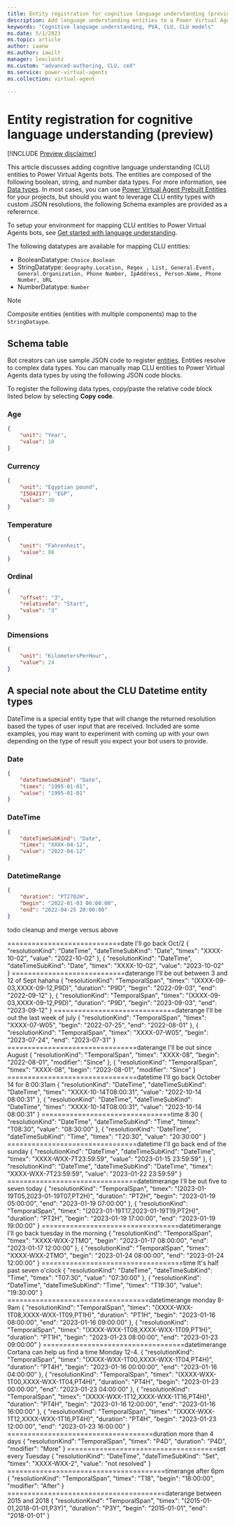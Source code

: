 ```yaml
---
title: Entity registration for cognitive language understanding (preview)
description: Add language understanding entities to a Power Virtual Agents bot.
keywords: "Cognitive language understanding, PVA, CLU, CLU models"
ms.date: 5/1/2023
ms.topic: article
author: iaanw
ms.author: iawilt
manager: leeclontz
ms.custom: "advanced-authoring, CLU, ceX"
ms.service: power-virtual-agents
ms.collection: virtual-agent

---
```


# Entity registration for cognitive language understanding (preview)

[!INCLUDE [Preview disclaimer](includes/cc-beta-prerelease-disclaimer.md)]

This article discusses adding cognitive language understanding (CLU) entities to Power Virtual Agents bots. The entities are composed of the following boolean, string, and number data types. For more information, see [Data types](/power-platform/power-fx/data-types). In most cases, you can use [Power Virtual Agent Prebuilt Entities](advanced-entities-slot-filling.md) for your projects, but should you want to leverage CLU entity types with custom JSON resolutions, the following Schema examples are provided as a referernce. 

To setup your environment for mapping CLU entities to Power Virtual Agents bots, see [Get started with language understanding](advanced-clu-get-started.md).

The following datatypes are available for mapping CLU entities: 

- BooleanDatatype: `Choice.Boolean`
- StringDatatype: `Geography.Location, Regex , List, General.Event, General.Organization, Phone Number, IpAddress, Person.Name, Phone Number, URL`
- NumberDatatype: `Number`

> [!NOTE] 
> Composite entities (entities with multiple components) map to the `StringDataype`. 

## Schema table

Bot creators can use sample JSON code to register [entities](advanced-entities-slot-filling.md). Entities resolve to complex data types. You can manually map CLU entities to Power Virtual Agents data types by using the following JSON code blocks. 

To register the following data types, copy/paste the relative code block listed below by selecting **Copy code**.

### Age

```json
{
    "unit": "Year",
    "value": 10
}
```

### Currency

```json
{
    "unit": "Egyptian pound",
    "ISO4217": "EGP",
    "value": 30
}
```

### Temperature

```json 
{
    "unit": "Fahrenheit",
    "value": 88
}
```

### Ordinal

```json
{
    "offset": "3",
    "relativeTo": "Start",
    "value": "3"
}
```

### Dimensions

```json
{
    "unit": "KilometersPerHour",
    "value": 24
}
```
## A special note about the CLU Datetime entity types
DateTime is a special entity type that will change the returned resolution based the types of user input that are received. Included are some examples, you may want to experiment with coming up with your own depending on the type of result you expect your bot users to provide.

### Date


```json
{
    "dateTimeSubKind": "Date",
    "timex": "1995-01-01",
    "value": "1995-01-01"
}
```

### DateTime

```json
{
    "dateTimeSubKind": "Date",
    "timex": "XXXX-04-12",
    "value": "2022-04-12"
}
```


### DatetimeRange

```json
{
    "duration": "PT2702H",
    "begin": "2022-01-03 06:00:00",
    "end": "2022-04-25 20:00:00"
}
```


todo cleanup and merge versus above

============================date
I'll go back Oct/2
      {
       "resolutionKind": "DateTime",
       "dateTimeSubKind": "Date",
       "timex": "XXXX-10-02",
       "value": "2022-10-02"
      },
      {
       "resolutionKind": "DateTime",
       "dateTimeSubKind": "Date",
       "timex": "XXXX-10-02",
       "value": "2023-10-02"
      }
============================daterange
I'll be out between 3 and 12 of Sept hahaha
      {
       "resolutionKind": "TemporalSpan",
       "timex": "(XXXX-09-03,XXXX-09-12,P9D)",
       "duration": "P9D",
       "begin": "2022-09-03",
       "end": "2022-09-12"
      },
      {
       "resolutionKind": "TemporalSpan",
       "timex": "(XXXX-09-03,XXXX-09-12,P9D)",
       "duration": "P9D",
       "begin": "2023-09-03",
       "end": "2023-09-12"
      }
==============================daterange
I'll be out the last week of july
      {
       "resolutionKind": "TemporalSpan",
       "timex": "XXXX-07-W05",
       "begin": "2022-07-25",
       "end": "2022-08-01"
      },
      {
       "resolutionKind": "TemporalSpan",
       "timex": "XXXX-07-W05",
       "begin": "2023-07-24",
       "end": "2023-07-31"
      }
================================daterange
I'll be out since August
      {
       "resolutionKind": "TemporalSpan",
       "timex": "XXXX-08",
       "begin": "2022-08-01",
       "modifier": "Since"
      },
      {
       "resolutionKind": "TemporalSpan",
       "timex": "XXXX-08",
       "begin": "2023-08-01",
       "modifier": "Since"
      }
================================datetime
I'll go back October 14 for 8:00:31am
      {
       "resolutionKind": "DateTime",
       "dateTimeSubKind": "DateTime",
       "timex": "XXXX-10-14T08:00:31",
       "value": "2022-10-14 08:00:31"
      },
      {
       "resolutionKind": "DateTime",
       "dateTimeSubKind": "DateTime",
       "timex": "XXXX-10-14T08:00:31",
       "value": "2023-10-14 08:00:31"
      }
================================time
8:30
      {
       "resolutionKind": "DateTime",
       "dateTimeSubKind": "Time",
       "timex": "T08:30",
       "value": "08:30:00"
      },
      {
       "resolutionKind": "DateTime",
       "dateTimeSubKind": "Time",
       "timex": "T20:30",
       "value": "20:30:00"
      }
================================datetime
I'll go back end of the sunday
      {
       "resolutionKind": "DateTime",
       "dateTimeSubKind": "DateTime",
       "timex": "XXXX-WXX-7T23:59:59",
       "value": "2023-01-15 23:59:59"
      },
      {
       "resolutionKind": "DateTime",
       "dateTimeSubKind": "DateTime",
       "timex": "XXXX-WXX-7T23:59:59",
       "value": "2023-01-22 23:59:59"
      }
================================datetimerange
I'll be out five to seven today 
      {
       "resolutionKind": "TemporalSpan",
       "timex": "(2023-01-19T05,2023-01-19T07,PT2H)",
       "duration": "PT2H",
       "begin": "2023-01-19 05:00:00",
       "end": "2023-01-19 07:00:00"
      },
      {
       "resolutionKind": "TemporalSpan",
       "timex": "(2023-01-19T17,2023-01-19T19,PT2H)",
       "duration": "PT2H",
       "begin": "2023-01-19 17:00:00",
       "end": "2023-01-19 19:00:00"
      }
==================================datetimerange
I'll go back tuesday in the morning
{
       "resolutionKind": "TemporalSpan",
       "timex": "XXXX-WXX-2TMO",
       "begin": "2023-01-17 08:00:00",
       "end": "2023-01-17 12:00:00"
      },
      {
       "resolutionKind": "TemporalSpan",
       "timex": "XXXX-WXX-2TMO",
       "begin": "2023-01-24 08:00:00",
       "end": "2023-01-24 12:00:00"
      }
===================================time
It's half past seven o'clock
      {
       "resolutionKind": "DateTime",
       "dateTimeSubKind": "Time",
       "timex": "T07:30",
       "value": "07:30:00"
      },
      {
       "resolutionKind": "DateTime",
       "dateTimeSubKind": "Time",
       "timex": "T19:30",
       "value": "19:30:00"
      }
===================================datetimerange
monday 8-9am
      {
       "resolutionKind": "TemporalSpan",
       "timex": "(XXXX-WXX-1T08,XXXX-WXX-1T09,PT1H)",
       "duration": "PT1H",
       "begin": "2023-01-16 08:00:00",
       "end": "2023-01-16 09:00:00"
      },
      {
       "resolutionKind": "TemporalSpan",
       "timex": "(XXXX-WXX-1T08,XXXX-WXX-1T09,PT1H)",
       "duration": "PT1H",
       "begin": "2023-01-23 08:00:00",
       "end": "2023-01-23 09:00:00"
      }
===================================datetimerange
Cortana can help us find a time Monday 12-4.
      {
       "resolutionKind": "TemporalSpan",
       "timex": "(XXXX-WXX-1T00,XXXX-WXX-1T04,PT4H)",
       "duration": "PT4H",
       "begin": "2023-01-16 00:00:00",
       "end": "2023-01-16 04:00:00"
      },
      {
       "resolutionKind": "TemporalSpan",
       "timex": "(XXXX-WXX-1T00,XXXX-WXX-1T04,PT4H)",
       "duration": "PT4H",
       "begin": "2023-01-23 00:00:00",
       "end": "2023-01-23 04:00:00"
      },
      {
       "resolutionKind": "TemporalSpan",
       "timex": "(XXXX-WXX-1T12,XXXX-WXX-1T16,PT4H)",
       "duration": "PT4H",
       "begin": "2023-01-16 12:00:00",
       "end": "2023-01-16 16:00:00"
      },
      {
       "resolutionKind": "TemporalSpan",
       "timex": "(XXXX-WXX-1T12,XXXX-WXX-1T16,PT4H)",
       "duration": "PT4H",
       "begin": "2023-01-23 12:00:00",
       "end": "2023-01-23 16:00:00"
      }
====================================duration
more than 4 days
      {
       "resolutionKind": "TemporalSpan",
       "timex": "P4D",
       "duration": "P4D",
       "modifier": "More"
      }
=====================================set
every Tuesday
      { 
       "resolutionKind": "DateTime",
       "dateTimeSubKind": "Set",
       "timex": "XXXX-WXX-2",
       "value": "not resolved"
      }
=======================================timerange
after 6pm
      {
       "resolutionKind": "TemporalSpan",
       "timex": "T18",
       "begin": "18:00:00",
       "modifier": "After"
      }
=======================================daterange
between 2015 and 2018
      {
       "resolutionKind": "TemporalSpan",
       "timex": "(2015-01-01,2018-01-01,P3Y)",
       "duration": "P3Y",
       "begin": "2015-01-01",
       "end": "2018-01-01"
      }
